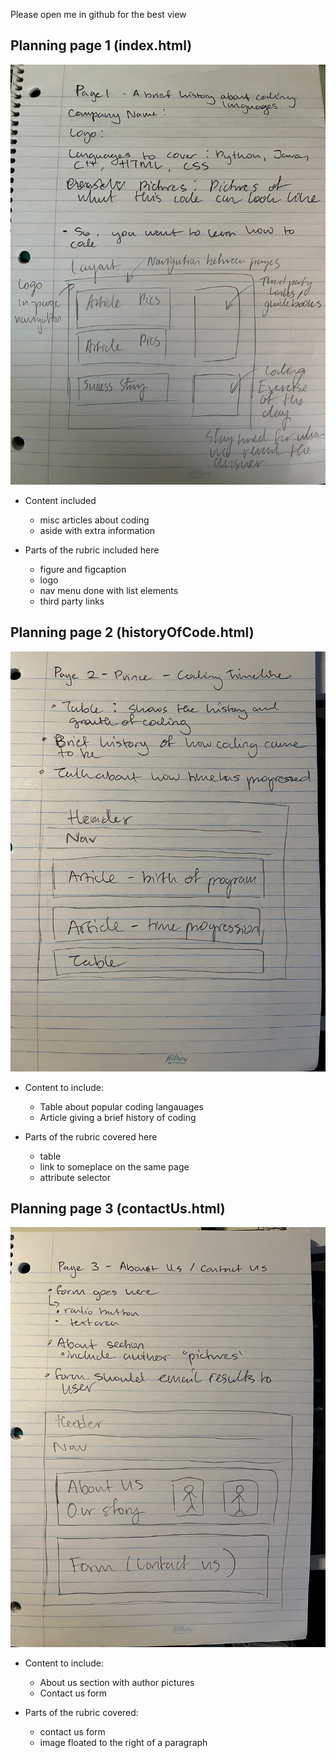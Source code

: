 Please open me in github for the best view 

## Planning page 1 (index.html) ##
![Page 1 Image](./images/page1Planning.jpg "Page 1 Planning")

* Content included
    * misc articles about coding 
    * aside with extra information 

* Parts of the rubric included here 
    * figure and figcaption 
    * logo
    * nav menu done with list elements 
    * third party links 

## Planning page 2 (historyOfCode.html) ##
![Page 2 Image](./images/page2Planning.jpg "Page 2 Planning")


* Content to include:   
    * Table about popular coding langauages
    * Article giving a brief history of coding 
    

* Parts of the rubric covered here
    * table 
    * link to someplace on the same page 
    * attribute selector 


## Planning page 3 (contactUs.html) ##
![Page 3 Image](./images/page3Planning.jpg "Page 3 Planning")


* Content to include:
    * About us section with author pictures
    * Contact us form

* Parts of the rubric covered:
    * contact us form
    * image floated to the right of a paragraph 